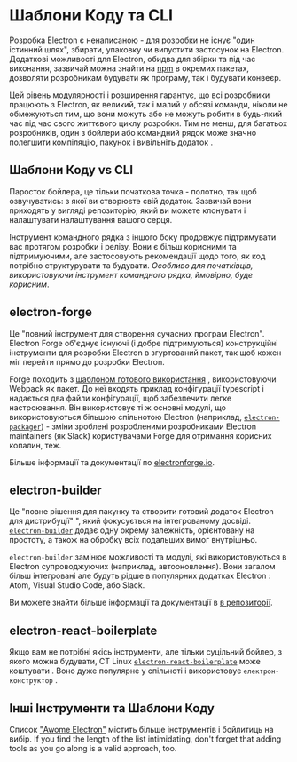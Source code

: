 # Шаблони Коду та CLI

Розробка Electron є ненаписаною - для розробки не існує "один істинний шлях", збирати, упаковку чи випустити застосунок на Electron. Додаткові можливості для Electron, обидва для збірки та під час виконання, зазвичай можна знайти на [npm](https://www.npmjs.com/search?q=electron) в окремих пакетах, дозволяти розробникам будувати як програму, так і будувати конвеєр.

Цей рівень модулярності і розширення гарантує, що всі розробники працюють з Electron, як великий, так і малий у обсязі команди, ніколи не обмежуються тим, що вони можуть або не можуть робити в будь-який час під час свого життєвого циклу розробки. Тим не менш, для багатьох розробників, один з бойлери або командний рядок може значно полегшити компіляцію, пакунок і вивільніть додаток .

## Шаблони Коду vs CLI

Паросток бойлера, це тільки початкова точка - полотно, так щоб озвучуватись: з якої ви створюєте свій додаток. Зазвичай вони приходять у вигляді репозиторію, який ви можете клонувати і налаштувати налаштування вашого серця.

Інструмент командного рядка з іншого боку продовжує підтримувати вас протягом розробки і релізу. Вони є більш корисними та підтримуючими, але застосовують рекомендації щодо того, як код потрібно структурувати та будувати. *Особливо для початківців, використовуючи інструмент командного рядка, ймовірно, буде корисним*.

## electron-forge

Це "повний інструмент для створення сучасних програм Electron". Electron Forge об'єднує існуючі (і добре підтримуються) конструкційні інструменти для розробки Electron в згуртований пакет, так щоб кожен міг перейти прямо до розробки Electron.

Forge походить з [шаблоном готового використання](https://electronforge.io/templates) , використовуючи Webpack як пакет. До неї входять приклад конфігурації typescript і надається два файли конфігурації, щоб забезпечити легке настроювання. Він використовує ті ж основні модулі, що використовуються більшою спільнотою Electron (наприклад, [`electron-packager`](https://github.com/electron/electron-packager)) - зміни зроблені розробленими розробниками Electron maintainers (як Slack) користувачами Forge для отримання корисних копалин, теж.

Більше інформації та документації по [electronforge.io](https://electronforge.io/).

## electron-builder

Це "повне рішення для пакунку та створити готовий додаток Electron для дистрибуції" ", який фокусується на інтегрованому досвіді. [`electron-builder`](https://github.com/electron-userland/electron-builder) додає одну окрему залежність, орієнтовану на простоту, а також на обробку всіх подальших вимог внутрішньо.

`electron-builder` замінює можливості та модулі, які використовуються в Electron супроводжуючих (наприклад, автооновлення). Вони загалом більш інтегровані але будуть рідше в популярних додатках Electron : Atom, Visual Studio Code, або Slack.

Ви можете знайти більше інформації та документації в [в репозиторії](https://github.com/electron-userland/electron-builder).

## electron-react-boilerplate

Якщо вам не потрібні якісь інструменти, але тільки суцільний бойлер, з якого можна будувати, CT Linux [`electron-react-boilerplate`](https://github.com/chentsulin/electron-react-boilerplate) може коштувати . Воно дуже популярне у спільноті і використовує `електрон-конструктор` .

## Інші Інструменти та Шаблони Коду

Список ["Awome Electron"](https://github.com/sindresorhus/awesome-electron#boilerplates) містить більше інструментів і бойлитиць на вибір. If you find the length of the list intimidating, don't forget that adding tools as you go along is a valid approach, too.
